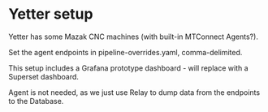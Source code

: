 # Yetter setup

Yetter has some Mazak CNC machines (with built-in MTConnect Agents?).

Set the agent endpoints in pipeline-overrides.yaml, comma-delimited.

This setup includes a Grafana prototype dashboard - will replace with a Superset dashboard.

Agent is not needed, as we just use Relay to dump data from the endpoints to the Database.
